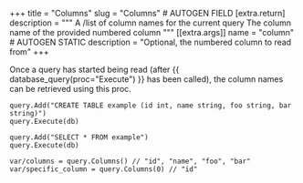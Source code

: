 +++
title = "Columns"
slug = "Columns" # AUTOGEN FIELD
[extra.return]
description = """
A /list of column names for the current query
The column name of the provided numbered column
"""
[[extra.args]]
name = "column" # AUTOGEN STATIC
description = "Optional, the numbered column to read from"
+++

Once a query has started being read (after {{ database_query(proc="Execute") }} has been called), the column names can be retrieved using this proc.

```dm
query.Add("CREATE TABLE example (id int, name string, foo string, bar string)")
query.Execute(db)

query.Add("SELECT * FROM example")
query.Execute(db)

var/columns = query.Columns() // "id", "name", "foo", "bar"
var/specific_column = query.Columns(0) // "id"
```
